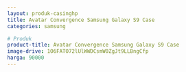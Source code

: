 ```yaml
---
layout: produk-casinghp
title: Avatar Convergence Samsung Galaxy S9 Case
categories: samsung

# Produk
product-title: Avatar Convergence Samsung Galaxy S9 Case
image-drive: 1O6FATO72lUlWWDCsmW0ZgJt9LLBngCfp
harga: 90000
---
```

